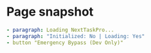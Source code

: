 # Page snapshot

```yaml
- paragraph: Loading NextTaskPro...
- paragraph: "Initialized: No | Loading: Yes"
- button "Emergency Bypass (Dev Only)"
```